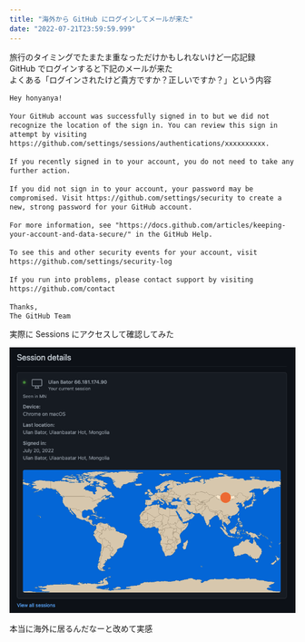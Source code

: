 ```yaml
---
title: "海外から GitHub にログインしてメールが来た"
date: "2022-07-21T23:59:59.999"
---
```


旅行のタイミングでたまたま重なっただけかもしれないけど一応記録  
GitHub でログインすると下記のメールが来た  
よくある「ログインされたけど貴方ですか？正しいですか？」という内容

```
Hey honyanya!

Your GitHub account was successfully signed in to but we did not recognize the location of the sign in. You can review this sign in attempt by visiting https://github.com/settings/sessions/authentications/xxxxxxxxxx.

If you recently signed in to your account, you do not need to take any further action.

If you did not sign in to your account, your password may be compromised. Visit https://github.com/settings/security to create a new, strong password for your GitHub account.

For more information, see "https://docs.github.com/articles/keeping-your-account-and-data-secure/" in the GitHub Help.

To see this and other security events for your account, visit https://github.com/settings/security-log

If you run into problems, please contact support by visiting https://github.com/contact

Thanks,
The GitHub Team
```

実際に Sessions にアクセスして確認してみた

![GitHub Sessions](./images/001.png)

本当に海外に居るんだなーと改めて実感
